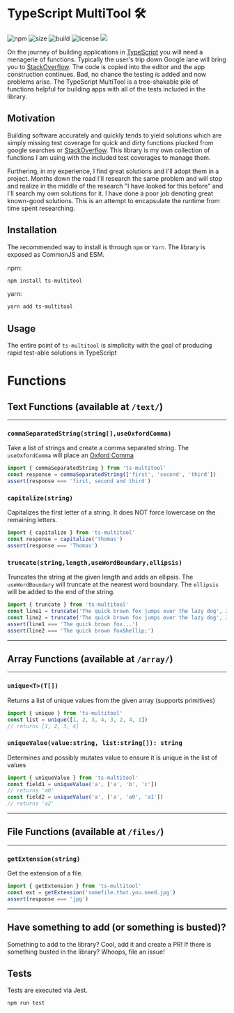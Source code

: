 # TypeScript MultiTool 🛠

<p>
  <img alt="npm" src="https://img.shields.io/npm/dw/ts-multitool?style=flat-square"/><!-- downloads -->
  <img alt="size" src="https://img.shields.io/bundlephobia/min/ts-multitool"/><!-- bundle size -->
  <img alt="build" src="https://img.shields.io/github/workflow/status/cbschuld/ts-multitool/CI"/><!-- build -->
  <img alt="license" src="https://img.shields.io/npm/l/ts-multitool?style=flat-square"/><!-- license -->
  <img src="https://img.shields.io/badge/PRs-welcome-brightgreen.svg?style=flat-square"/><!-- PRs welcome -->
</p>

On the journey of building applications in [TypeScript](https://www.typescriptlang.org/) you will need a menagerie of functions. Typically the user's trip down Google lane will bring you to [StackOverflow](https://stackoverflow.com). The code is copied into the editor and the app construction continues. Bad, no chance the testing is added and now problems arise. The TypeScript MultiTool is a tree-shakable pile of functions helpful for building apps with all of the tests included in the library.

## Motivation

Building software accurately and quickly tends to yield solutions which are simply missing test coverage for quick and dirty functions plucked from google searches or [StackOverflow](https://stackoverflow.com). This library is my own collection of functions I am using with the included test coverages to manage them.

Furthering, in my experience, I find great solutions and I'll adopt them in a project. Months down the road I'll research the same problem and will stop and realize in the middle of the research "I have looked for this before" and I'll search my own solutions for it. I have done a poor job denoting great known-good solutions. This is an attempt to encapsulate the runtime from time spent researching.

## Installation

The recommended way to install is through `npm` or `Yarn`. The library is exposed as CommonJS and ESM.

npm:

```sh
npm install ts-multitool
```

yarn:

```sh
yarn add ts-multitool
```

## Usage

The entire point of `ts-multitool` is simplicity with the goal of producing rapid test-able solutions in TypeScript

# Functions

## Text Functions (available at `/text/`)

---

### `commaSeparatedString(string[],useOxfordComma)`

Take a list of strings and create a comma separated string. The `useOxfordComma` will place an [Oxford Comma](https://en.wikipedia.org/wiki/Serial_comma)

```typescript
import { commaSeparatedString } from 'ts-multitool'
const response = commaSeparatedString(['first', 'second', 'third'])
assert(response === 'first, second and third')
```

### `capitalize(string)`

Capitalizes the first letter of a string. It does NOT force lowercase on the remaining letters.

```typescript
import { capitalize } from 'ts-multitool'
const response = capitalize('thomas')
assert(response === 'Thomas')
```

### `truncate(string,length,useWordBoundary,ellipsis)`

Truncates the string at the given length and adds an ellipsis. The `useWordBoundary` will truncate at the nearest word boundary. The `ellipsis` will be added to the end of the string.

```typescript
import { truncate } from 'ts-multitool'
const line1 = truncate('The quick brown fox jumps over the lazy dog', 20, true, '...')
const line2 = truncate('The quick brown fox jumps over the lazy dog', 20)
assert(line1 === 'The quick brown fox...')
assert(line2 === 'The quick brown fox&hellip;')
```

---

## Array Functions (available at `/array/`)

---

### `unique<T>(T[])`

Returns a list of unique values from the given array (supports primitives)

```typescript
import { unique } from 'ts-multitool'
const list = unique([1, 2, 3, 4, 3, 2, 4, 1])
// returns [1, 2, 3, 4]
```

### `uniqueValue(value:string, list:string[]): string`

Determines and possibly mutates value to ensure it is unique in the list of values

```typescript
import { uniqueValue } from 'ts-multitool'
const field1 = uniqueValue('a', ['a', 'b', 'c'])
// returns 'a0'
const field2 = uniqueValue('a', ['a', 'a0', 'a1'])
// returns 'a2'
```

---

## File Functions (available at `/files/`)

---

### `getExtension(string)`

Get the extension of a file.

```typescript
import { getExtension } from 'ts-multitool'
const ext = getExtension('somefile.that.you.need.jpg')
assert(response === 'jpg')
```

---

## Have something to add (or something is busted)?

Something to add to the library? Cool, add it and create a PR! If there is something busted in the library? Whoops, file an issue!

## Tests

Tests are executed via Jest.

```shell script
npm run test
```
